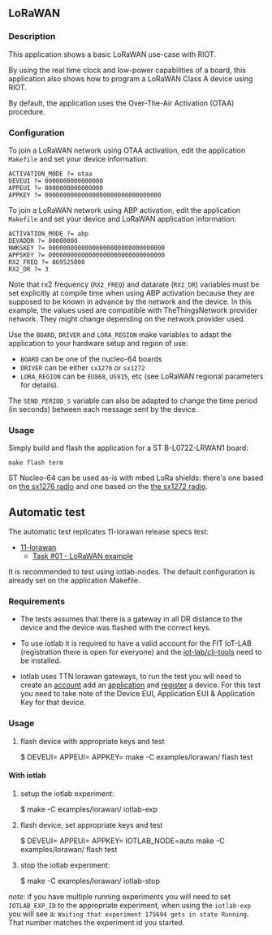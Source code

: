 ## LoRaWAN

### Description

This application shows a basic LoRaWAN use-case with RIOT.

By using the real time clock and low-power capabilities of a board, this
application also shows how to program a LoRaWAN Class A device using RIOT.

By default, the application uses the Over-The-Air Activation (OTAA) procedure.

### Configuration

To join a LoRaWAN network using OTAA activation, edit the application
`Makefile` and set your device information:

    ACTIVATION_MODE ?= otaa
    DEVEUI ?= 0000000000000000
    APPEUI ?= 0000000000000000
    APPKEY ?= 00000000000000000000000000000000

To join a LoRaWAN network using ABP activation, edit the application
`Makefile` and set your device and LoRaWAN application information:

    ACTIVATION_MODE ?= abp
    DEVADDR ?= 00000000
    NWKSKEY ?= 00000000000000000000000000000000
    APPSKEY ?= 00000000000000000000000000000000
    RX2_FREQ ?= 869525000
    RX2_DR ?= 3

Note that rx2 frequency (`RX2_FREQ`) and datarate (`RX2_DR`) variables must be
set explicitly at compile time when using ABP activation because they are
supposed to be known in advance by the network and the device. In this example,
the values used are compatible with TheThingsNetwork provider network.
They might change depending on the network provider used.

Use the `BOARD`, `DRIVER` and `LORA_REGION` make variables to adapt the application
to your hardware setup and region of use:

- `BOARD` can be one of the nucleo-64 boards
- `DRIVER` can be either `sx1276` or `sx1272`
- `LORA_REGION` can be `EU868`, `US915`, etc (see LoRaWAN regional parameters for
  details).

The `SEND_PERIOD_S` variable can also be adapted to change the time period (in
seconds) between each message sent by the device.

### Usage

Simply build and flash the application for a ST B-L072Z-LRWAN1 board:

    make flash term

ST Nucleo-64 can be used as-is with mbed LoRa shields: there's one based on
[the sx1276 radio](https://os.mbed.com/components/SX1276MB1xAS/) and one based
on the [the sx1272 radio](https://os.mbed.com/components/SX1272MB2xAS/).

## Automatic test

The automatic test replicates 11-lorawan release specs test:

- [11-lorawan](https://github.com/RIOT-OS/Release-Specs/blob/ba236c4a1d1258ab63d21b0a860d0f5a5935bbd4/11-lorawan/11-lorawan.md)
  - [Task #01 - LoRaWAN example](https://github.com/RIOT-OS/Release-Specs/blob/ba236c4a1d1258ab63d21b0a860d0f5a5935bbd4/11-lorawan/11-lorawan.md#task-01---lorawan-example)

It is recommended to test using iotlab-nodes. The default configuration is already
set on the application Makefile.

### Requirements

- The tests assumes that there is a gateway in all DR distance to the device and the
device was flashed with the correct keys.

- To use iotlab it is required to have a valid account for the FIT IoT-LAB
(registration there is open for everyone) and the [iot-lab/cli-tools](https://github.com/iot-lab/cli-tools) need to be installed.

- iotlab uses TTN lorawan gateways, to run the test you will need to create an
[account](https://account.thethingsnetwork.org/) add an [application](https://www.thethingsnetwork.org/docs/applications/add.html) and [register](https://www.thethingsnetwork.org/docs/devices/registration.html) a device. For this
test you need to take note of the Device EUI, Application EUI & Application Key
for that device.

### Usage

1. flash device with appropriate keys and test

    $ DEVEUI=<device eui> APPEUI=<application eui> APPKEY=<application key> make -C examples/lorawan/ flash test

#### With iotlab

1. setup the iotlab experiment:

    $ make -C examples/lorawan/ iotlab-exp

2. flash device, set appropriate keys and test

    $ DEVEUI=<device eui> APPEUI=<application eui> APPKEY=<application key> IOTLAB_NODE=auto make -C examples/lorawan/ flash test

3. stop the iotlab experiment:

    $ make -C examples/lorawan/ iotlab-stop

_note_: if you have multiple running experiments you will need to set `IOTLAB_EXP_ID`
        to the appropriate experiment, when using the `iotlab-exp` you will see a:
        `Waiting that experiment 175694 gets in state Running`. That number matches
        the experiment id you started.
